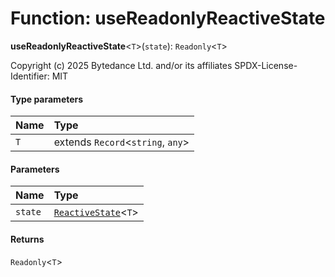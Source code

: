 # Function: useReadonlyReactiveState

**useReadonlyReactiveState**<`T`>(`state`): `Readonly`<`T`>

Copyright (c) 2025 Bytedance Ltd. and/or its affiliates
SPDX-License-Identifier: MIT

#### Type parameters

| Name | Type |
| :------ | :------ |
| `T` | extends `Record`<`string`, `any`> |

#### Parameters

| Name | Type |
| :------ | :------ |
| `state` | [`ReactiveState`](/auto-docs/editor/classes/ReactiveState.md)<`T`> |

#### Returns

`Readonly`<`T`>
